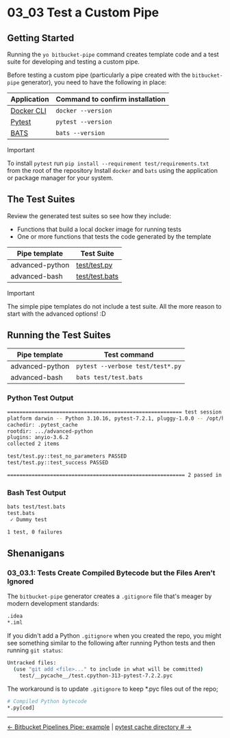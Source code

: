 # 03_03 Test a Custom Pipe

## Getting Started

Running the `yo bitbucket-pipe` command creates template code and a test suite for developing and testing a custom pipe.

Before testing a custom pipe (particularly a pipe created with the `bitbucket-pipe` generator), you need to have the following in place:

| Application                                                          | Command to confirm installation |
|----------------------------------------------------------------------|--------------------------------|
| [Docker CLI](https://www.docker.com/products/cli/)                   | `docker --version`             |
| [Pytest](https://docs.pytest.org/en/stable/)                         | `pytest --version`             |
| [BATS](https://bats-core.readthedocs.io/en/stable/installation.html) | `bats --version`               |

> [!IMPORTANT]
> To install `pytest` run `pip install --requirement test/requirements.txt` from the root of the repository
> Install `docker` and `bats` using the application or package manager for your system.

## The Test Suites

Review the generated test suites so see how they include:

- Functions that build a local docker image for running tests
- One or more functions that tests the code generated by the template

| Pipe template   | Test Suite                                     |
|-----------------|------------------------------------------------|
| advanced-python | [test/test.py](./advanced-python/test/test.py)   |
| advanced-bash   | [test/test.bats](./advanced-bash/test/test.bats) |

> [!IMPORTANT]
> The simple pipe templates do not include a test suite.
> All the more reason to start with the advanced options! :D

## Running the Test Suites

| Pipe template | Test command |
|-----------------|----------------------------------|
| advanced-python | `pytest --verbose test/test*.py` |
| advanced-bash   | `bats test/test.bats`            |

### Python Test Output

```bash
========================================================= test session starts ==========================================================
platform darwin -- Python 3.10.16, pytest-7.2.1, pluggy-1.0.0 -- /opt/homebrew/opt/python@3.10/bin/python3.10
cachedir: .pytest_cache
rootdir: .../advanced-python
plugins: anyio-3.6.2
collected 2 items

test/test.py::test_no_parameters PASSED                                                                                          [ 50%]
test/test.py::test_success PASSED                                                                                                [100%]

========================================================== 2 passed in 2.42s ===========================================================
```

### Bash Test Output

```bash
bats test/test.bats
test.bats
 ✓ Dummy test

1 test, 0 failures
```

## Shenanigans

### 03_03.1: Tests Create Compiled Bytecode but the Files Aren't Ignored

The `bitbucket-pipe` generator creates a `.gitignore` file that's meager by modern development standards:

```bash
.idea
*.iml
```

If you didn't add a Python `.gitignore` when you created the repo, you might see something similar to the following after running Python tests and then running `git status`:

```bash
Untracked files:
  (use "git add <file>..." to include in what will be committed)
	test/__pycache__/test.cpython-313-pytest-7.2.2.pyc
```

The workaround is to update `.gitignore` to keep *.pyc files out of the repo;

```bash
# Compiled Python bytecode
*.py[cod]
```

<!-- FooterStart -->
---
[← Bitbucket Pipelines Pipe: example](../03_02_develop_a_custom_pipe/advanced-python/README.md) | [pytest cache directory # →](advanced-python/.pytest_cache/README.md)
<!-- FooterEnd -->
